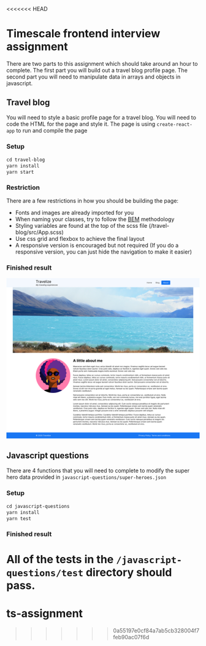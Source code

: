 <<<<<<< HEAD
# Timescale frontend interview assignment

There are two parts to this assignment which should take around an hour to complete.
The first part you will build out a travel blog profile page. The second part 
you will need to manipulate data in arrays and objects in javascript.

## Travel blog

You will need to style a basic profile page for a travel blog. You will need to code the HTML for the page
and style it. The page is using `create-react-app` to run and compile the page

### Setup
```
cd travel-blog
yarn install
yarn start
```

### Restriction

There are a few restrictions in how you should be building the page:

- Fonts and images are already imported for you
- When naming your classes, try to follow the [BEM](http://getbem.com/introduction/) methodology
- Styling variables are found at the top of the scss file (/travel-blog/src/App.scss)
- Use css grid and flexbox to achieve the final layout
- A responsive version is encouraged but not required (If you do a responsive version, you can just hide the navigation
 to make it easier)


### Finished result

<img src="./images/final-image.png" alt="" />

## Javascript questions

There are 4 functions that you will need to complete to modify the super hero data provided in 
`javascript-questions/super-heroes.json`

### Setup

```
cd javascript-questions
yarn install
yarn test
```

### Finished result

All of the tests in the `/javascript-questions/test` directory should pass.
=======
# ts-assignment
>>>>>>> 0a55197e0cf84a7ab5cb328004f7feb90ac07f6d
